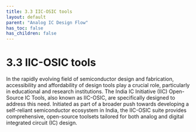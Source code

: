 ```yaml
---
title: 3.3 IIC-OSIC tools
layout: default
parent: "Analog IC Design Flow"
has_toc: false
has_children: false
---
```


# 3.3 IIC-OSIC tools

In the rapidly evolving field of semiconductor design and fabrication, accessibility and affordability of design tools play a crucial role, particularly in educational and research institutions. The India IC Initiative (IIC) Open-Source IC Tools, also known as IIC-OSIC, are specifically designed to address this need. Initiated as part of a broader push towards developing a self-reliant semiconductor ecosystem in India, the IIC-OSIC suite provides comprehensive, open-source toolsets tailored for both analog and digital integrated circuit (IC) design.
